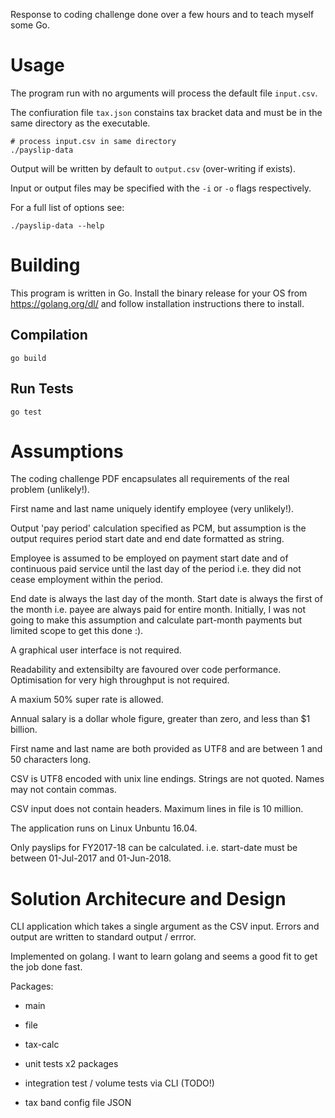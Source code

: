 Response to coding challenge done over a few hours and to teach myself some Go.

# Usage

The program run with no arguments will process the default file `input.csv`.

The confiuration file `tax.json` constains tax bracket data and must be in the same directory as the executable.

```
# process input.csv in same directory
./payslip-data
```

Output will be written by default to `output.csv` (over-writing if exists).

Input or output files may be specified with the `-i` or `-o` flags respectively.

For a full list of options see:
```
./payslip-data --help
```

# Building

This program is written in Go. Install the binary release for your OS from https://golang.org/dl/ and follow installation instructions there to install.

## Compilation
```
go build
```

## Run Tests
```
go test
```

# Assumptions

The coding challenge PDF encapsulates all requirements of the real problem (unlikely!).

First name and last name uniquely identify employee (very unlikely!).

Output 'pay period' calculation specified as PCM, but assumption is the output requires period start date and end date formatted as string.

Employee is assumed to be employed on payment start date and of continuous paid service until the last day of the period i.e. they did not cease employment within the period.

End date is always the last day of the month.  Start date is always the first of the month i.e. payee are always paid for entire month.  Initially, I was not going to make this assumption and calculate part-month payments but limited scope to get this done :).

A graphical user interface is not required.

Readability and extensibilty are favoured over code performance. Optimisation for very high throughput is not required.

A maxium 50% super rate is allowed.

Annual salary is a dollar whole figure, greater than zero, and less than $1 billion. 

First name and last name are both provided as UTF8 and are between 1 and 50 characters long.

CSV is UTF8 encoded with unix line endings. Strings are not quoted. Names may not contain commas.

CSV input does not contain headers. Maximum lines in file is 10 million.

The application runs on Linux Unbuntu 16.04.

Only payslips for FY2017-18 can be calculated.  i.e. start-date must be between 01-Jul-2017 and 01-Jun-2018.


# Solution Architecure and Design

CLI application which takes a single argument as the CSV input.  Errors and output are written to standard output / errror.

Implemented on golang.  I want to learn golang and seems a good fit to get the job done fast.

Packages:
- main
- file 
- tax-calc

- unit tests 
  x2 packages

- integration test / volume tests
  via CLI (TODO!)

- tax band config file JSON

